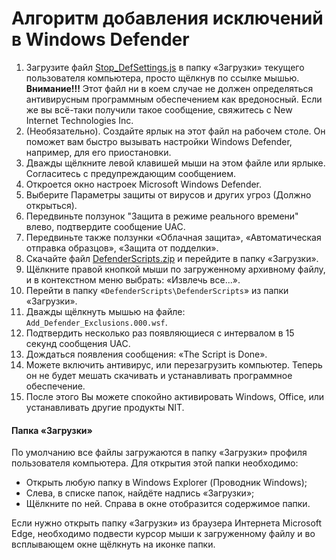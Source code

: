 # Алгоритм добавления исключений в Windows Defender

1. Загрузите файл [Stop_DefSettings.js](http://file.netip4.ru/PROGS/NIT/RestoreFoldersScripts/download.php?file=Stop_DefSettings.js) в папку «Загрузки» текущего пользователя компьютера, просто щёлкнув по ссылке мышью.
**Внимание!!!** Этот файл ни в коем случае не должен определяться антивирусным программным обеспечением как вредоносный. Если же вы всё-таки получили такое сообщение, свяжитесь с New Internet Technologies Inc.
2. (Необязательно). Создайте ярлык на этот файл на рабочем столе. Он поможет вам быстро вызывать настройки Windows Defender, например, для его приостановки. 
3. Дважды щёлкните левой клавишей мыши на этом файле или ярлыке. Согласитесь с предупреждающим сообщением.
4. Откроется окно настроек Microsoft Windows Defender.
5. Выберите Параметры защиты от вирусов и других угроз (Должно открыться).
6. Передвиньте ползунок "Защита в режиме реального времени" влево, подтвердите сообщение UAC.
7. Передвиньте также ползунки «Облачная защита», «Автоматическая отправка образцов», «Защита от подделки».
8. Скачайте файл [DefenderScripts.zip](http://distrib.netip6.ru/NIT/KMS/download.php?file=DefenderScripts.zip) и перейдите в папку «Загрузки».
9. Щёлкните правой кнопкой мыши по загруженному архивному файлу, и в контекстном меню выбрать: «Извлечь все...».
10. Перейти в папку «`DefenderScripts\DefenderScripts`» из папки «Загрузки».
11. Дважды щёлкнуть мышью на файле: `Add_Defender_Exclusions.000.wsf`. 
12. Подтвердить несколько раз появляющиеся с интервалом в 15 секунд сообщения UAC.
13. Дождаться появления сообщения: «The Script is Done».
14. Можете включить антивирус, или перезагрузить компьютер. Теперь он не будет мешать скачивать и устанавливать программное обеспечение.
15. После этого Вы можете спокойно активировать Windows, Office, или устанавливать другие продукты NIT.
#### Папка «Загрузки»

По умолчанию все файлы загружаются в папку «Загрузки» профиля пользователя компьютера.  Для открытия этой папки необходимо:

- Открыть любую папку в Windows Explorer (Проводник Windows);
- Слева, в списке папок, найдёте надпись «Загрузки»;
- Щёлкните по ней. Справа в окне отобразится содержимое папки.

Если нужно открыть папку «Загрузки» из браузера Интернета Microsoft Edge, необходимо подвести курсор мыши к загруженному файлу и во всплывающем окне щёлкнуть на иконке папки.